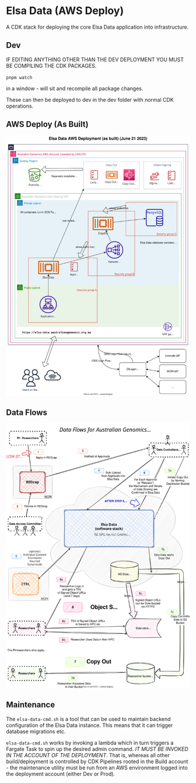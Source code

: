 # Elsa Data (AWS Deploy)

A CDK stack for deploying the core Elsa Data application
into infrastructure.

## Dev

IF EDITING ANYTHING OTHER THAN THE DEV DEPLOYMENT
YOU MUST BE COMPILING THE CDK PACKAGES.

`pnpm watch`

in a window - will sit and recompile all package changes.

These can then be deployed to dev in the dev folder with
normal CDK operations.

## AWS Deploy (As Built)

![aws deploy as built](./docs/elsa-data-aws-deploy-as-built.drawio.svg)

## Data Flows

![data flows](./docs/elsa-data-ag-data-flow.drawio.svg)

## Maintenance

The `elsa-data-cmd.sh` is a tool that can be used to maintain backend configuration of the Elsa Data
instance. This means that it can trigger database migrations etc.

`elsa-data-cmd.sh` works by invoking a lambda which in turn triggers a Fargate Task to spin up
the desired admin command. _IT MUST BE INVOKED IN THE ACCOUNT OF THE DEPLOYMENT_. That is,
whereas all other build/deployment is controlled by CDK Pipelines rooted in the Build
account - the maintenance utility must be run from an AWS environment logged into the deployment
account (either Dev or Prod).
